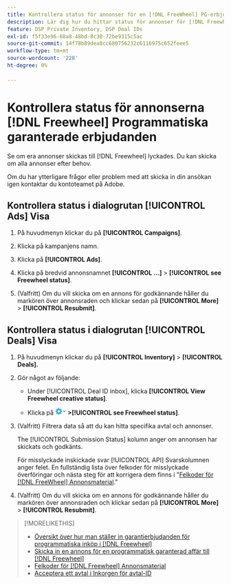 ```yaml
---
title: Kontrollera status för annonser för en [!DNL FreeWheel] PG-erbjudande
description: Lär dig hur du hittar status för annonser för [!DNL Freewheel] garanterad programmatisk annonsering.
feature: DSP Private Inventory, DSP Deal IDs
exl-id: f5f33e96-68a8-48bd-8c30-72be9315c5ac
source-git-commit: 14f78b89dea8cc680756232c6116975c652feee5
workflow-type: tm+mt
source-wordcount: '228'
ht-degree: 0%

---
```


# Kontrollera status för annonserna [!DNL Freewheel] Programmatiska garanterade erbjudanden

Se om era annonser skickas till [!DNL Freewheel] lyckades. Du kan skicka om alla annonser efter behov.

Om du har ytterligare frågor eller problem med att skicka in din ansökan igen kontaktar du kontoteamet på Adobe.

## Kontrollera status i dialogrutan [!UICONTROL Ads] Visa

1. På huvudmenyn klickar du på **[!UICONTROL Campaigns]**.

1. Klicka på kampanjens namn.

1. Klicka på **[!UICONTROL Ads]**.

1. Klicka på bredvid annonsnamnet  **[!UICONTROL ...]** > **[!UICONTROL see Freewheel status]**.

1. (Valfritt) Om du vill skicka om en annons för godkännande håller du markören över annonsraden och klickar sedan på **[!UICONTROL More]** > **[!UICONTROL Resubmit]**.

## Kontrollera status i dialogrutan [!UICONTROL Deals] Visa

1. På huvudmenyn klickar du på **[!UICONTROL Inventory]** > **[!UICONTROL Deals].**

1. Gör något av följande:

   * Under [!UICONTROL Deal ID inbox], klicka **[!UICONTROL View Freewheel creative status]**.

   * Klicka på ![Alternativ-menyn](/help/dsp/assets/options-menu.png) **>[!UICONTROL see Freewheel status]**.

1. (Valfritt) Filtrera data så att du kan hitta specifika avtal och annonser.

   The [!UICONTROL Submission Status] kolumn anger om annonsen har skickats och godkänts.

   För misslyckade inskickade svar [!UICONTROL API] Svarskolumnen anger felet. En fullständig lista över felkoder för misslyckade överföringar och nästa steg för att korrigera dem finns i &quot;[Felkoder för [!DNL FreeWheel] Annonsmaterial](freewheel-error-codes.md).&quot;

1. (Valfritt) Om du vill skicka om en annons för godkännande håller du markören över annonsraden och klickar sedan på **[!UICONTROL More]** > **[!UICONTROL Resubmit]**.

>[!MORELIKETHIS]
>
>* [Översikt över hur man ställer in garantierbjudanden för programmatiska inköp i [!DNL Freewheel]](freewheel-overview.md)
>* [Skicka in en annons för en programmatisk garanterad affär till [!DNL Freewheel]](freewheel-submit.md)
>* [Felkoder för [!DNL Freewheel] Annonsmaterial](freewheel-error-codes.md)
>* [Acceptera ett avtal i Inkorgen för avtal-ID](deal-id-inbox-accept.md)

